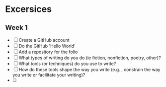 # Excersices

## Week 1

 - [ ] Create a GitHub account
 - [ ] Do the GitHub 'Hello World'
 - [ ] Add a repository for the folio
 - [ ] What types of writing do you do (ie fiction, nonfiction, poetry, other)?
 - [ ] What tools (or techniques) do you use to write?
 - [ ] How do these tools shape the way you write (e.g. , constrain the way you write or facilitate your writing)?
 - [ ] 
